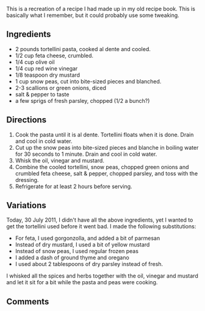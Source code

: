 <div id="wikitext">

This is a recreation of a recipe I had made up in my old recipe book.
This is basically what I remember, but it could probably use some
tweaking.

<div class="vspace">

</div>

Ingredients
-----------

-   2 pounds tortellini pasta, cooked al dente and cooled.
-   1/2 cup feta cheese, crumbled.
-   1/4 cup olive oil
-   1/4 cup red wine vinegar
-   1/8 teaspoon dry mustard
-   1 cup snow peas, cut into bite-sized pieces and blanched.
-   2-3 scallions or green onions, diced
-   salt & pepper to taste
-   a few sprigs of fresh parsley, chopped (1/2 a bunch?)

<div class="vspace">

</div>

Directions
----------

1.  Cook the pasta until it is al dente. Tortellini floats when it is
    done. Drain and cool in cold water.
2.  Cut up the snow peas into bite-sized pieces and blanche in boiling
    water for 30 seconds to 1 minute. Drain and cool in cold water.
3.  Whisk the oil, vinegar and mustard.
4.  Combine the cooled tortellini, snow peas, chopped green onions and
    crumbled feta cheese, salt & pepper, chopped parsley, and toss with
    the dressing.
5.  Refrigerate for at least 2 hours before serving.

<div class="vspace">

</div>

Variations
----------

Today, 30 July 2011, I didn't have all the above ingredients, yet I
wanted to get the tortellini used before it went bad. I made the
following substitutions:

-   For feta, I used gorgonzolla, and added a bit of parmesan
-   Instead of dry mustard, I used a bit of yellow mustard
-   Instead of snow peas, I used regular frozen peas
-   I added a dash of ground thyme and oregano
-   I used about 2 tablespoons of dry parsley instead of fresh.

I whisked all the spices and herbs together with the oil, vinegar and
mustard and let it sit for a bit while the pasta and peas were cooking.

<div class="vspace">

</div>

Comments
--------

<div class="vspace">

</div>

</div>
